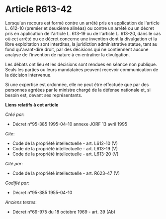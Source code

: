 # Article R613-42

Lorsqu'un recours est formé contre un arrêté pris en application de l'article L. 612-10 (premier et deuxième alinéas) ou
contre un arrêté ou un décret pris en application de l'article L. 613-19 ou de l'article L. 613-20, dans le cas où cet arrêté
ou ce décret concerne une invention dont la divulgation et la libre exploitation sont interdites, la juridiction
administrative statue, tant au fond qu'avant-dire droit, par des décisions qui ne contiennent aucune analyse de l'invention
de nature à en entraîner la divulgation. 

Les débats ont lieu et les décisions sont rendues en séance non publique. Seuls les parties ou leurs mandataires peuvent
recevoir communication de la décision intervenue. 

Si une expertise est ordonnée, elle ne peut être effectuée que par des personnes agréées par le ministre chargé de la défense
nationale et, si besoin est, devant ses représentants.

**Liens relatifs à cet article**

_Créé par_:

  - Décret n°95-385 1995-04-10 annexe JORF 13 avril 1995

_Cite_:

  - Code de la propriété intellectuelle - art. L612-10 (V)
  - Code de la propriété intellectuelle - art. L613-19 (V)
  - Code de la propriété intellectuelle - art. L613-20 (V)

_Cité par_:

  - Code de la propriété intellectuelle - art. R623-47 (V)

_Codifié par_:

  - Décret n°95-385 1955-04-10

_Anciens textes_:

  - Décret n°69-975 du 18 octobre 1969 - art. 39 (Ab)
